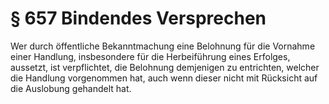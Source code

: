 # § 657 Bindendes Versprechen
Wer durch öffentliche Bekanntmachung eine Belohnung für die Vornahme einer Handlung, insbesondere für die Herbeiführung eines Erfolges, aussetzt, ist verpflichtet, die Belohnung demjenigen zu entrichten, welcher die Handlung vorgenommen hat, auch wenn dieser nicht mit Rücksicht auf die Auslobung gehandelt hat.